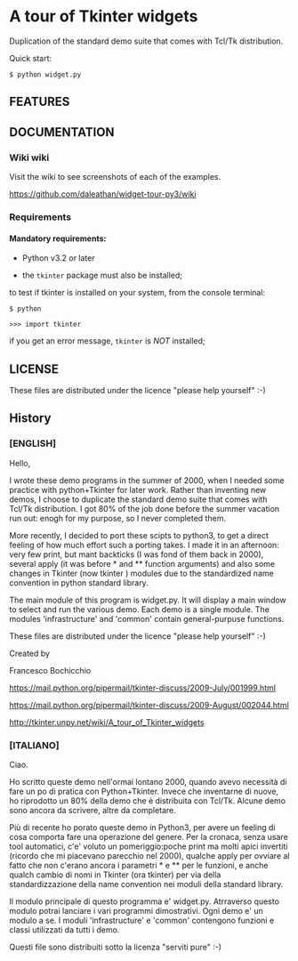 <!-- encoding: UTF-8  -->

# A tour of Tkinter widgets

Duplication of the standard demo suite that comes with Tcl/Tk distribution.

Quick start:

	$ python widget.py

## FEATURES

## DOCUMENTATION

### Wiki wiki

Visit the wiki to see screenshots of each of the examples.

https://github.com/daleathan/widget-tour-py3/wiki

### Requirements

#### Mandatory requirements:

* Python v3.2 or later

* the `tkinter` package must also be installed;

to test if tkinter is installed on your system, from the console terminal:

    $ python

    >>> import tkinter

if you get an error message, `tkinter` is *NOT* installed;

## LICENSE

These files are distributed under the licence "please help yourself" :-)

## History

### [ENGLISH]
Hello,

I wrote these demo programs in the summer of 2000, when I needed some practice with python+Tkinter for later work. Rather than inventing new demos, I choose to duplicate the standard demo suite that comes with Tcl/Tk distribution. I got 80% of the job done before the summer vacation run out: enogh for my purpose, so I never completed them. 

More recently, I decided to port these scipts to python3, to get a direct feeling of how much effort such a porting takes. I made it in an afternoon: very few print, but mant backticks (I was fond of them back in 2000), several apply (it was before * and ** function arguments) and also some changes in Tkinter (now tkinter ) modules due to the standardized name convention in python standard library.  

The main module of this program is widget.py. It will display a main window to select and run the various demo. Each demo is a single module.  The modules 'infrastructure' and 'common' contain general-purpuse functions. 

These files are distributed under the licence "please help yourself" :-)

Created by

Francesco Bochicchio

https://mail.python.org/pipermail/tkinter-discuss/2009-July/001999.html

https://mail.python.org/pipermail/tkinter-discuss/2009-August/002044.html

http://tkinter.unpy.net/wiki/A_tour_of_Tkinter_widgets


### [ITALIANO]
Ciao.  

Ho scritto queste demo nell'ormai lontano 2000, quando avevo necessità di fare un  po di pratica con Python+Tkinter. Invece che inventarne di nuove, ho riprodotto un 80% della demo che è distribuita con Tcl/Tk. Alcune demo 
sono ancora da scrivere, altre da completare. 

Più di recente ho porato queste demo in Python3, per avere un feeling di cosa comporta fare una operazione del genere. Per la cronaca, senza usare tool automatici, c'e' voluto un pomeriggio:poche print ma molti apici invertiti (ricordo che mi piacevano parecchio nel 2000), qualche apply per ovviare al fatto che non c'erano ancora i parametri * e ** per le funzioni, e anche qualch cambio di nomi in Tkinter (ora tkinter) per via della standardizzazione della name convention nei moduli della standard library.

Il modulo principale di questo programma e' widget.py. Atrraverso questo modulo potrai lanciare i vari programmi dimostrativi. Ogni demo e' un modulo a se. I moduli 'infrastructure' e 'common' contengono funzioni e classi
utilizzati da tutti i demo.

Questi file sono distribuiti sotto la licenza "serviti pure" :-)
